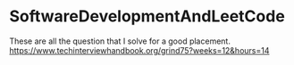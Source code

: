 # SoftwareDevelopmentAndLeetCode
These are all the question that I solve for a good placement.
https://www.techinterviewhandbook.org/grind75?weeks=12&hours=14
